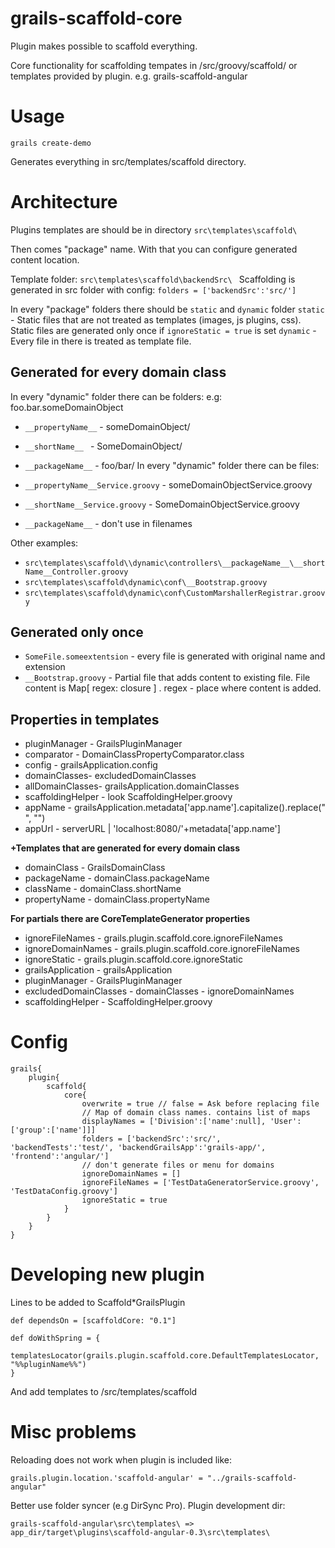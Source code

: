 # grails-scaffold-core

Plugin makes possible to scaffold everything.

Core functionality for scaffolding tempates in /src/groovy/scaffold/ or  templates provided by plugin. e.g. grails-scaffold-angular

# Usage

```grails create-demo```

Generates everything in src/templates/scaffold directory.

# Architecture
Plugins templates are should be in directory
```src\templates\scaffold\ ```

Then  comes "package" name. With that you can configure generated content location.

Template folder: ```src\templates\scaffold\backendSrc\ ```
Scaffolding is generated in src folder with config: ```folders = ['backendSrc':'src/']```

In every "package" folders there should be ```static``` and ```dynamic``` folder
```static``` - Static files that are not treated as templates (images, js plugins, css). Static files are generated only once if ```ignoreStatic = true``` is set
```dynamic``` - Every file in there is treated as template file.

## Generated for every domain class
In every "dynamic" folder there can be folders:
 e.g: foo.bar.someDomainObject
* ```__propertyName__``` - someDomainObject/
* ```__shortName__ ``` - SomeDomainObject/
* ```__packageName__``` - foo/bar/
In every "dynamic" folder there can be files:

* ```__propertyName__Service.groovy``` - someDomainObjectService.groovy
* ```__shortName__Service.groovy``` - SomeDomainObjectService.groovy
* ```__packageName__``` - don't use in filenames

Other examples:
* ```src\templates\scaffold\\dynamic\controllers\__packageName__\__shortName__Controller.groovy```
* ```src\templates\scaffold\dynamic\conf\__Bootstrap.groovy```
* ```src\templates\scaffold\dynamic\conf\CustomMarshallerRegistrar.groovy```

## Generated only once

* ```SomeFile.someextentsion``` - every file is generated with original name and extension
* ```__Bootstrap.groovy``` - Partial file that adds content to existing file. File content is Map[ regex: closure ] . regex - place where content is added.

## Properties in templates 

* pluginManager - GrailsPluginManager
* comparator - DomainClassPropertyComparator.class
* config - grailsApplication.config
* domainClasses- excludedDomainClasses
* allDomainClasses- grailsApplication.domainClasses
* scaffoldingHelper - look ScaffoldingHelper.groovy
* appName - grailsApplication.metadata['app.name'].capitalize().replace(" ", "")
* appUrl - serverURL | 'localhost:8080/'+metadata['app.name']

**+Templates that are generated for every domain class**
* domainClass - GrailsDomainClass
* packageName - domainClass.packageName
* className - domainClass.shortName
* propertyName - domainClass.propertyName

 
**For partials there are CoreTemplateGenerator properties**
* ignoreFileNames - grails.plugin.scaffold.core.ignoreFileNames
* ignoreDomainNames - grails.plugin.scaffold.core.ignoreFileNames
* ignoreStatic - grails.plugin.scaffold.core.ignoreStatic
* grailsApplication - grailsApplication
* pluginManager - GrailsPluginManager
* excludedDomainClasses - domainClasses - ignoreDomainNames
* scaffoldingHelper - ScaffoldingHelper.groovy


# Config
```
grails{
    plugin{
        scaffold{
            core{
                overwrite = true // false = Ask before replacing file
                // Map of domain class names. contains list of maps
                displayNames = ['Division':['name':null], 'User':['group':['name']]]
                folders = ['backendSrc':'src/', 'backendTests':'test/', 'backendGrailsApp':'grails-app/', 'frontend':'angular/']
                // don't generate files or menu for domains
                ignoreDomainNames = []
                ignoreFileNames = ['TestDataGeneratorService.groovy', 'TestDataConfig.groovy']
                ignoreStatic = true
            }
        }
    }
}
```

# Developing new plugin
Lines to be added to Scaffold*GrailsPlugin
```
def dependsOn = [scaffoldCore: "0.1"]

def doWithSpring = {
    templatesLocator(grails.plugin.scaffold.core.DefaultTemplatesLocator, "%%pluginName%%")
}
```

And add templates to /src/templates/scaffold

# Misc problems
Reloading does not work when plugin is included like:
```
grails.plugin.location.'scaffold-angular' = "../grails-scaffold-angular"
```

Better use folder syncer (e.g DirSync Pro). Plugin development dir:

```grails-scaffold-angular\src\templates\ => app_dir/target\plugins\scaffold-angular-0.3\src\templates\```





